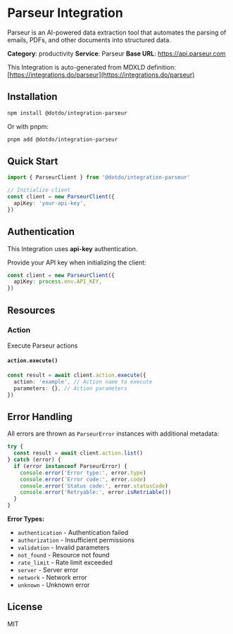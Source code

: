 # Parseur Integration

Parseur is an AI-powered data extraction tool that automates the parsing of emails, PDFs, and other documents into structured data.

**Category**: productivity
**Service**: Parseur
**Base URL**: https://api.parseur.com

This Integration is auto-generated from MDXLD definition: [https://integrations.do/parseur](https://integrations.do/parseur)

## Installation

```bash
npm install @dotdo/integration-parseur
```

Or with pnpm:

```bash
pnpm add @dotdo/integration-parseur
```

## Quick Start

```typescript
import { ParseurClient } from '@dotdo/integration-parseur'

// Initialize client
const client = new ParseurClient({
  apiKey: 'your-api-key',
})
```

## Authentication

This Integration uses **api-key** authentication.

Provide your API key when initializing the client:

```typescript
const client = new ParseurClient({
  apiKey: process.env.API_KEY,
})
```

## Resources

### Action

Execute Parseur actions

#### `action.execute()`

```typescript
const result = await client.action.execute({
  action: 'example', // Action name to execute
  parameters: {}, // Action parameters
})
```

## Error Handling

All errors are thrown as `ParseurError` instances with additional metadata:

```typescript
try {
  const result = await client.action.list()
} catch (error) {
  if (error instanceof ParseurError) {
    console.error('Error type:', error.type)
    console.error('Error code:', error.code)
    console.error('Status code:', error.statusCode)
    console.error('Retryable:', error.isRetriable())
  }
}
```

**Error Types:**

- `authentication` - Authentication failed
- `authorization` - Insufficient permissions
- `validation` - Invalid parameters
- `not_found` - Resource not found
- `rate_limit` - Rate limit exceeded
- `server` - Server error
- `network` - Network error
- `unknown` - Unknown error

## License

MIT
